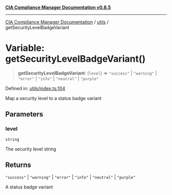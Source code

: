 [**CIA Compliance Manager Documentation v0.8.5**](../../README.md)

***

[CIA Compliance Manager Documentation](../../modules.md) / [utils](../README.md) / getSecurityLevelBadgeVariant

# Variable: getSecurityLevelBadgeVariant()

> **getSecurityLevelBadgeVariant**: (`level`) => `"success"` \| `"warning"` \| `"error"` \| `"info"` \| `"neutral"` \| `"purple"`

Defined in: [utils/index.ts:104](https://github.com/Hack23/cia-compliance-manager/blob/b7c3bc9644fb5b9d82b5b184ba290206da25104b/src/utils/index.ts#L104)

Map a security level to a status badge variant

## Parameters

### level

`string`

The security level string

## Returns

`"success"` \| `"warning"` \| `"error"` \| `"info"` \| `"neutral"` \| `"purple"`

A status badge variant
